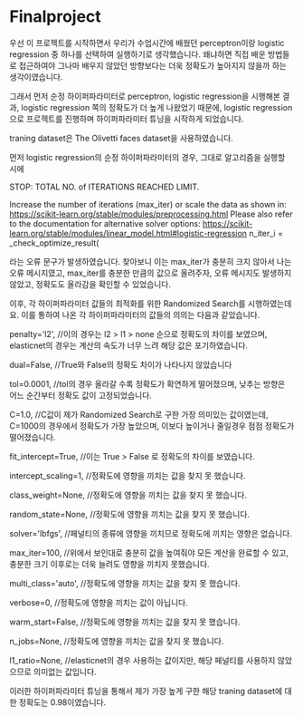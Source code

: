 # Finalproject

우선 이 프로젝트를 시작하면서 우리가 수업시간에 배웠던 perceptron이랑 logistic regression 중 하나를 선택하여 실행하기로 생각했습니다.
왜냐하면 직접 배운 방법들로 접근하여야 그나마 배우지 않았던 방향보다는 더욱 정확도가 높아지지 않을까 하는 생각이였습니다.

그래서 먼저 순정 하이퍼파라미터로 perceptron, logistic regression을 시행해본 결과, logistic regression 쪽의 정확도가 더 높게 나왔었기 때문에,
logistic regression으로 프로젝트를 진행하며 하이퍼파라미터 튜닝을 시작하게 되었습니다.

traning dataset은 The Olivetti faces dataset을 사용하였습니다.

먼저 logistic regression의 순정 하이퍼파라미터의 경우, 그대로 알고리즘을 실행할 시에

STOP: TOTAL NO. of ITERATIONS REACHED LIMIT.

Increase the number of iterations (max_iter) or scale the data as shown in:
    https://scikit-learn.org/stable/modules/preprocessing.html
Please also refer to the documentation for alternative solver options:
    https://scikit-learn.org/stable/modules/linear_model.html#logistic-regression
  n_iter_i = _check_optimize_result(
  
라는 오류 문구가 발생하였습니다. 찾아보니 이는 max_iter가 충분히 크지 않아서 나는 오류 메시지였고,
max_iter를 충분한 만큼의 값으로 올려주자, 오류 메시지도 발생하지 않았고, 정확도도 올라감을 확인할 수 있었습니다.

이후, 각 하이퍼파라미터 값들의 최적화를 위한 Randomized Search를 시행하였는데요.
이를 통하여 나온 각 하이퍼파라미터의 값들의 의의는 다음과 같았습니다.

penalty='l2', //이의 경우는 l2 > l1 > none 순으로 정확도의 차이를 보였으며, elasticnet의 경우는 계산의 속도가 너무 느려 해당 값은 포기하였습니다.

dual=False, //True와 False의 정확도 차이가 나타나지 않았습니다
    
tol=0.0001, //tol의 경우 올라갈 수록 정확도가 확연하게 떨어졌으며, 낮추는 방향은 어느 순간부터 정확도 값이 고정되었습니다.
    
C=1.0, //C값이 제가 Randomized Search로 구한 가장 의미있는 값이였는데, C=1000의 경우에서 정확도가 가장 높았으며, 이보다 높이거나 줄일경우 점점 정확도가 떨어졌습니다.
    
fit_intercept=True, //이는 True > False 로 정확도의 차이를 보였습니다.

intercept_scaling=1, //정확도에 영향을 끼치는 값을 찾지 못 했습니다.

class_weight=None, //정확도에 영향을 끼치는 값을 찾지 못 했습니다.

random_state=None, //정확도에 영향을 끼치는 값을 찾지 못 했습니다.

solver='lbfgs', //페널티의 종류에 영향을 끼치므로 정확도에 끼치는 영향은 없습니다.

max_iter=100, //위에서 보인대로 충분히 값을 높여줘야 모든 계산을 완료할 수 있고, 충분한 크기 이후로는 더욱 늘려도 영향을 끼치지 못했습니다.

multi_class='auto', //정확도에 영향을 끼치는 값을 찾지 못 했습니다.

verbose=0, //정확도에 영향을 끼치는 값이 아닙니다.

warm_start=False, //정확도에 영향을 끼치는 값을 찾지 못 했습니다.

n_jobs=None, //정확도에 영향을 끼치는 값을 찾지 못 했습니다.

l1_ratio=None, //elasticnet의 경우 사용하는 값이지만, 해당 페널티를 사용하지 않았으므로 의미없는 값입니다.

이러한 하이퍼파라미터 튜닝을 통해서 제가 가장 높게 구한 해당 traning dataset에 대한 정확도는 0.98이였습니다.
